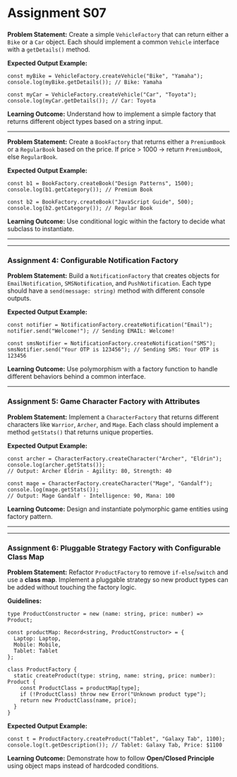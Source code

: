 # Assignment S07

### 

**Problem Statement:**
Create a simple `VehicleFactory` that can return either a `Bike` or a `Car` object. Each should implement a common `Vehicle` interface with a `getDetails()` method.

**Expected Output Example:**

```
const myBike = VehicleFactory.createVehicle("Bike", "Yamaha");
console.log(myBike.getDetails()); // Bike: Yamaha

const myCar = VehicleFactory.createVehicle("Car", "Toyota");
console.log(myCar.getDetails()); // Car: Toyota

```

**Learning Outcome:**
Understand how to implement a simple factory that returns different object types based on a string input.

---

**Problem Statement:**
Create a `BookFactory` that returns either a `PremiumBook` or a `RegularBook` based on the price.
If price > 1000 → return `PremiumBook`, else `RegularBook`.

**Expected Output Example:**

```
const b1 = BookFactory.createBook("Design Patterns", 1500);
console.log(b1.getCategory()); // Premium Book

const b2 = BookFactory.createBook("JavaScript Guide", 500);
console.log(b2.getCategory()); // Regular Book

```

**Learning Outcome:**
Use conditional logic within the factory to decide what subclass to instantiate.

---

---

### **Assignment 4: Configurable Notification Factory**

**Problem Statement:**
Build a `NotificationFactory` that creates objects for `EmailNotification`, `SMSNotification`, and `PushNotification`.
Each type should have a `send(message: string)` method with different console outputs.

**Expected Output Example:**

```
const notifier = NotificationFactory.createNotification("Email");
notifier.send("Welcome!"); // Sending EMAIL: Welcome!

const smsNotifier = NotificationFactory.createNotification("SMS");
smsNotifier.send("Your OTP is 123456"); // Sending SMS: Your OTP is 123456

```

**Learning Outcome:**
Use polymorphism with a factory function to handle different behaviors behind a common interface.

---

### **Assignment 5: Game Character Factory with Attributes**

**Problem Statement:**
Implement a `CharacterFactory` that returns different characters like `Warrior`, `Archer`, and `Mage`.
Each class should implement a method `getStats()` that returns unique properties.

**Expected Output Example:**

```
const archer = CharacterFactory.createCharacter("Archer", "Eldrin");
console.log(archer.getStats());
// Output: Archer Eldrin - Agility: 80, Strength: 40

const mage = CharacterFactory.createCharacter("Mage", "Gandalf");
console.log(mage.getStats());
// Output: Mage Gandalf - Intelligence: 90, Mana: 100

```

**Learning Outcome:**
Design and instantiate polymorphic game entities using factory pattern.

---

---

### **Assignment 6: Pluggable Strategy Factory with Configurable Class Map**

**Problem Statement:**
Refactor `ProductFactory` to remove `if-else`/`switch` and use a **class map**.
Implement a pluggable strategy so new product types can be added without touching the factory logic.

**Guidelines:**

```
type ProductConstructor = new (name: string, price: number) => Product;

const productMap: Record<string, ProductConstructor> = {
  Laptop: Laptop,
  Mobile: Mobile,
  Tablet: Tablet
};

class ProductFactory {
  static createProduct(type: string, name: string, price: number): Product {
    const ProductClass = productMap[type];
    if (!ProductClass) throw new Error("Unknown product type");
    return new ProductClass(name, price);
  }
}

```

**Expected Output Example:**

```
const t = ProductFactory.createProduct("Tablet", "Galaxy Tab", 1100);
console.log(t.getDescription()); // Tablet: Galaxy Tab, Price: $1100

```

**Learning Outcome:**
Demonstrate how to follow **Open/Closed Principle** using object maps instead of hardcoded conditions.
